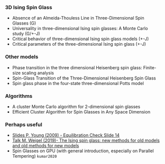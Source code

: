 
### 3D Ising Spin Glass

* Absence of an Almeida-Thouless Line in Three-Dimensional Spin Glasses (G)
* Universality in three-dimensional Ising spin glasses: A Monte Carlo study (G/+-J)
* Critical behavior of three-dimensional Ising spin glass models (+-J)
* Critical parameters of the three-dimensional Ising spin glass (+-J)

### Other models

* Phase transition in the three dimensional Heisenberg spin glass: Finite-size scaling analysis
* Spin-Glass Transition of the Three-Dimensional Heisenberg Spin Glass
* Spin glass phase in the four-state three-dimensional Potts model

### Algorithms

* A cluster Monte Carlo algorithm for 2-dimensional spin glasses
* Efficient Cluster Algorithm for Spin Glasses in Any Space Dimension

### Perhaps useful

* [Slides P. Young (2009) - Equilibration Check Slide 14](http://physics.ucsc.edu/~peter/talks/columbia.pdf)
* [Talk M. Weigel (2019)- The Ising spin glass: new methods for old models and old methods for new models](https://www.youtube.com/watch?v=EqY4eZw7F2s)
* Spin Glasses on GPU (with general introduction, especially on Parallel Tempering) `kumar2020`

